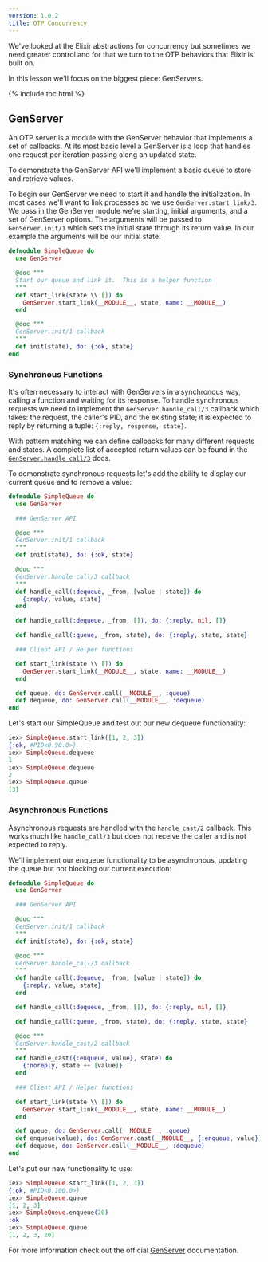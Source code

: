```yaml
---
version: 1.0.2
title: OTP Concurrency
---
```


We've looked at the Elixir abstractions for concurrency but sometimes we need greater control and for that we turn to the OTP behaviors that Elixir is built on.

In this lesson we'll focus on the biggest piece: GenServers.

{% include toc.html %}

## GenServer

An OTP server is a module with the GenServer behavior that implements a set of callbacks.  At its most basic level a GenServer is a loop that handles one request per iteration passing along an updated state.

To demonstrate the GenServer API we'll implement a basic queue to store and retrieve values.

To begin our GenServer we need to start it and handle the initialization. In most cases we'll want to link processes so we use `GenServer.start_link/3`.  We pass in the GenServer module we're starting, initial arguments, and a set of GenServer options.  The arguments will be passed to `GenServer.init/1` which sets the initial state through its return value.  In our example the arguments will be our initial state:

```elixir
defmodule SimpleQueue do
  use GenServer

  @doc """
  Start our queue and link it.  This is a helper function
  """
  def start_link(state \\ []) do
    GenServer.start_link(__MODULE__, state, name: __MODULE__)
  end

  @doc """
  GenServer.init/1 callback
  """
  def init(state), do: {:ok, state}
end
```

### Synchronous Functions

It's often necessary to interact with GenServers in a synchronous way, calling a function and waiting for its response.  To handle synchronous requests we need to implement the `GenServer.handle_call/3` callback which takes: the request, the caller's PID, and the existing state; it is expected to reply by returning a tuple: `{:reply, response, state}`.

With pattern matching we can define callbacks for many different requests and states. A complete list of accepted return values can be found in the [`GenServer.handle_call/3`](https://hexdocs.pm/elixir/GenServer.html#c:handle_call/3) docs.

To demonstrate synchronous requests let's add the ability to display our current queue and to remove a value:

```elixir
defmodule SimpleQueue do
  use GenServer

  ### GenServer API

  @doc """
  GenServer.init/1 callback
  """
  def init(state), do: {:ok, state}

  @doc """
  GenServer.handle_call/3 callback
  """
  def handle_call(:dequeue, _from, [value | state]) do
    {:reply, value, state}
  end

  def handle_call(:dequeue, _from, []), do: {:reply, nil, []}

  def handle_call(:queue, _from, state), do: {:reply, state, state}

  ### Client API / Helper functions

  def start_link(state \\ []) do
    GenServer.start_link(__MODULE__, state, name: __MODULE__)
  end

  def queue, do: GenServer.call(__MODULE__, :queue)
  def dequeue, do: GenServer.call(__MODULE__, :dequeue)
end
```

Let's start our SimpleQueue and test out our new dequeue functionality:

```elixir
iex> SimpleQueue.start_link([1, 2, 3])
{:ok, #PID<0.90.0>}
iex> SimpleQueue.dequeue
1
iex> SimpleQueue.dequeue
2
iex> SimpleQueue.queue
[3]
```

### Asynchronous Functions

Asynchronous requests are handled with the `handle_cast/2` callback.  This works much like `handle_call/3` but does not receive the caller and is not expected to reply.

We'll implement our enqueue functionality to be asynchronous, updating the queue but not blocking our current execution:

```elixir
defmodule SimpleQueue do
  use GenServer

  ### GenServer API

  @doc """
  GenServer.init/1 callback
  """
  def init(state), do: {:ok, state}

  @doc """
  GenServer.handle_call/3 callback
  """
  def handle_call(:dequeue, _from, [value | state]) do
    {:reply, value, state}
  end

  def handle_call(:dequeue, _from, []), do: {:reply, nil, []}

  def handle_call(:queue, _from, state), do: {:reply, state, state}

  @doc """
  GenServer.handle_cast/2 callback
  """
  def handle_cast({:enqueue, value}, state) do
    {:noreply, state ++ [value]}
  end

  ### Client API / Helper functions

  def start_link(state \\ []) do
    GenServer.start_link(__MODULE__, state, name: __MODULE__)
  end

  def queue, do: GenServer.call(__MODULE__, :queue)
  def enqueue(value), do: GenServer.cast(__MODULE__, {:enqueue, value})
  def dequeue, do: GenServer.call(__MODULE__, :dequeue)
end
```

Let's put our new functionality to use:

```elixir
iex> SimpleQueue.start_link([1, 2, 3])
{:ok, #PID<0.100.0>}
iex> SimpleQueue.queue
[1, 2, 3]
iex> SimpleQueue.enqueue(20)
:ok
iex> SimpleQueue.queue
[1, 2, 3, 20]
```

For more information check out the official [GenServer](https://hexdocs.pm/elixir/GenServer.html#content) documentation.
